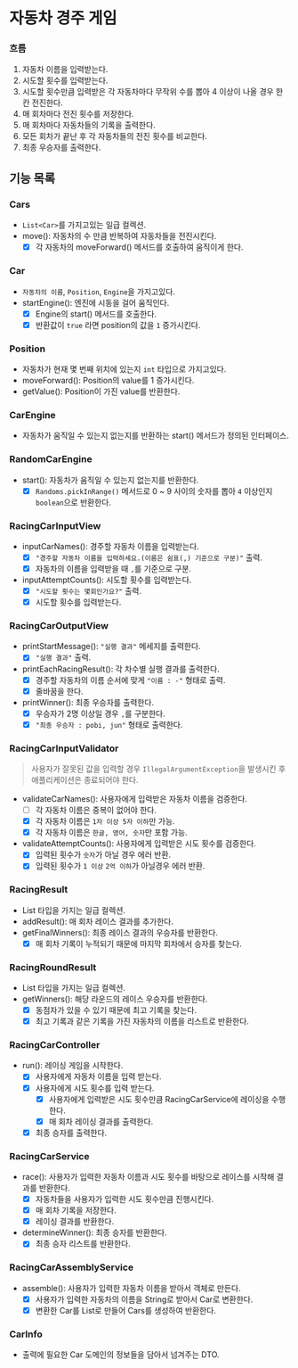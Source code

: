 # 자동차 경주 게임

### 흐름

1. 자동차 이름을 입력받는다.
2. 시도할 횟수를 입력받는다.
3. 시도할 횟수만큼 입력받은 각 자동차마다 무작위 수를 뽑아 4 이상이 나올 경우 한 칸 전진한다.
4. 매 회차마다 전진 횟수를 저장한다.
5. 매 회차마다 자동차들의 기록을 출력한다.
6. 모든 회차가 끝난 후 각 자동차들의 전진 횟수를 비교한다.
7. 최종 우승자를 출력한다.

## 기능 목록

### Cars

- `List<Car>`를 가지고있는 일급 컬렉션.
- move(): 자동차의 수 만큼 반복하여 자동차들을 전진시킨다.
    - [x] 각 자동차의 moveForward() 메서드를 호출하여 움직이게 한다.

### Car

- `자동차의 이름`, `Position`, `Engine`을 가지고있다.
- startEngine(): 엔진에 시동을 걸어 움직인다.
    - [x] Engine의 start() 메서드를 호출한다.
    - [x] 반환값이 `true` 라면 position의 값을 `1` 증가시킨다.

### Position

- 자동차가 현재 몇 번째 위치에 있는지 `int` 타입으로 가지고있다.
- moveForward(): Position의 value를 1 증가시킨다.
- getValue(): Position이 가진 value를 반환한다.

### CarEngine

- 자동차가 움직일 수 있는지 없는지를 반환하는 start() 메서드가 정의된 인터페이스.

### RandomCarEngine

- start(): 자동차가 움직일 수 있는지 없는지를 반환한다.
    - [x] `Randoms.pickInRange()` 메서드로 0 ~ 9 사이의 숫자를 뽑아 `4` 이상인지 `boolean`으로 반환한다.

### RacingCarInputView

- inputCarNames(): 경주할 자동차 이름을 입력받는다.
    - [x] `"경주할 자동차 이름을 입력하세요.(이름은 쉼표(,) 기준으로 구분)"` 출력.
    - [x] 자동차의 이름을 입력받을 때 `,`를 기준으로 구분.

- inputAttemptCounts(): 시도할 횟수를 입력받는다.
    - [x] `"시도할 횟수는 몇회인가요?"` 출력.
    - [x] 시도할 횟수를 입력받는다.

### RacingCarOutputView

- printStartMessage(): `"실행 결과"` 메세지를 출력한다.
    - [x] `"실행 결과"` 출력.

- printEachRacingResult(): 각 차수별 실행 결과를 출력한다.
    - [x] 경주할 자동차의 이름 순서에 맞게 `"이름 : -"` 형태로 출력.
    - [x] 줄바꿈을 한다.

- printWinner(): 최종 우승자를 출력한다.
    - [x] 우승자가 2명 이상일 경우 `,`를 구분한다.
    - [x] `"최종 우승자 : pobi, jun"` 형태로 출력한다.

### RacingCarInputValidator

> 사용자가 잘못된 값을 입력할 경우 `IllegalArgumentException`을 발생시킨 후 애플리케이션은 종료되어야 한다.

- validateCarNames(): 사용자에게 입력받은 자동차 이름을 검증한다.
    - [ ] 각 자동차 이름은 중복이 없어야 한다.
    - [x] 각 자동차 이름은 `1자 이상 5자 이하`만 가능.
    - [x] 각 자동차 이름은 `한글, 영어, 숫자`만 포함 가능.

- validateAttemptCounts(): 사용자에게 입력받은 시도 횟수를 검증한다.
    - [x] 입력된 횟수가 `숫자`가 아닐 경우 에러 반환.
    - [x] 입력된 횟수가 `1 이상` `2억 이하`가 아닐경우 에러 반환.

### RacingResult

- List<RacingRoundResult> 타입을 가지는 일급 컬렉션.
- addResult(): 매 회차 레이스 결과를 추가한다.
- getFinalWinners(): 최종 레이스 결과의 우승자를 반환한다.
    - [x] 매 회차 기록이 누적되기 때문에 마지막 회차에서 승자를 찾는다.

### RacingRoundResult

- List<Car> 타입을 가지는 일급 컬렉션.
- getWinners(): 해당 라운드의 레이스 우승자를 반환한다.
    - [x] 동점자가 있을 수 있기 때문에 최고 기록을 찾는다.
    - [x] 최고 기록과 같은 기록을 가진 자동차의 이름을 리스트로 반환한다.

### RacingCarController

- run(): 레이싱 게임을 시작한다.
    - [x] 사용자에게 자동차 이름을 입력 받는다.
    - [x] 사용자에게 시도 횟수를 입력 받는다.
        - [x] 사용자에게 입력받은 시도 횟수만큼 RacingCarService에 레이싱을 수행한다.
        - [x] 매 회차 레이싱 결과를 출력한다.
    - [x] 최종 승자를 출력한다.

### RacingCarService

- race(): 사용자가 입력한 자동차 이름과 시도 횟수를 바탕으로 레이스를 시작해 결과를 반환한다.
    - [x] 자동차들을 사용자가 입력한 시도 횟수만큼 진행시킨다.
    - [x] 매 회차 기록을 저장한다.
    - [x] 레이싱 결과를 반환한다.
- determineWinner(): 최종 승자를 반환한다.
    - [x] 최종 승자 리스트를 반환한다.

### RacingCarAssemblyService

- assemble(): 사용자가 입력한 자동차 이름을 받아서 객체로 만든다.
    - [x] 사용자가 입력한 자동차의 이름을 String<List>로 받아서 Car로 변환한다.
    - [x] 변환한 Car를 List로 만들어 Cars를 생성하여 반환한다.

### CarInfo

- 출력에 필요한 Car 도메인의 정보들을 담아서 넘겨주는 DTO.
